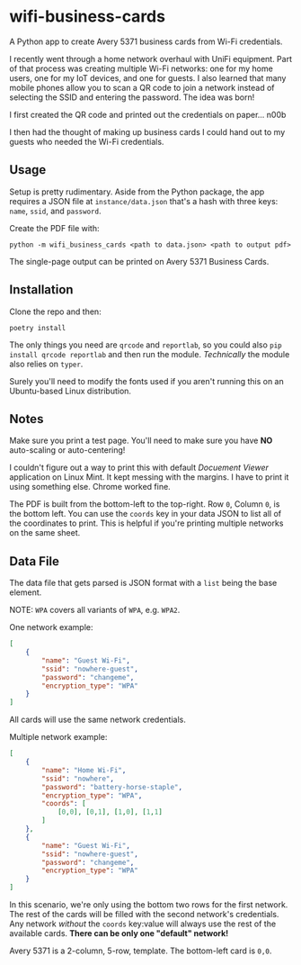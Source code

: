 # wifi-business-cards
A Python app to create Avery 5371 business cards from Wi-Fi credentials.

I recently went through a home network overhaul with UniFi equipment.  Part of that process was creating multiple Wi-Fi networks: one for my home users, one for my IoT devices, and one for guests.  I also learned that many mobile phones allow you to scan a QR code to join a network instead of selecting the SSID and entering the password.  The idea was born!

I first created the QR code and printed out the credentials on paper... n00b

I then had the thought of making up business cards I could hand out to my guests who needed the Wi-Fi credentials.

## Usage

Setup is pretty rudimentary.  Aside from the Python package, the app requires a JSON file at `instance/data.json` that's a hash with three keys: `name`, `ssid`, and `password`.

Create the PDF file with:

    python -m wifi_business_cards <path to data.json> <path to output pdf>

The single-page output can be printed on Avery 5371 Business Cards.

## Installation

Clone the repo and then:

    poetry install

The only things you need are `qrcode` and `reportlab`, so you could also `pip install qrcode reportlab` and then run the module.  _Technically_ the module also relies on `typer`.

Surely you'll need to modify the fonts used if you aren't running this on an Ubuntu-based Linux distribution.

## Notes

Make sure you print a test page.  You'll need to make sure you have **NO** auto-scaling or auto-centering!

I couldn't figure out a way to print this with default _Docuement Viewer_ application on Linux Mint.  It kept messing with the margins.  I have to print it using something else.  Chrome worked fine.

The PDF is built from the bottom-left to the top-right.  Row `0`, Column `0`, is the bottom left.  You can use the `coords` key in your data JSON to list all of the coordinates to print.  This is helpful if you're printing multiple networks on the same sheet.

## Data File
The data file that gets parsed is JSON format with a `list` being the base element.

NOTE:  `WPA` covers all variants of `WPA`, e.g. `WPA2`.

One network example:
```json
[
    {
        "name": "Guest Wi-Fi",
        "ssid": "nowhere-guest",
        "password": "changeme",
        "encryption_type": "WPA"
    }
]
```

All cards will use the same network credentials.

Multiple network example:
```json
[
    {
        "name": "Home Wi-Fi",
        "ssid": "nowhere",
        "password": "battery-horse-staple",
        "encryption_type": "WPA",
        "coords": [
            [0,0], [0,1], [1,0], [1,1]
        ]
    },
    {
        "name": "Guest Wi-Fi",
        "ssid": "nowhere-guest",
        "password": "changeme",
        "encryption_type": "WPA"
    }
]
```
In this scenario, we're only using the bottom two rows for the first network.  The rest of the cards will be filled with the second network's credentials.  Any network _without_ the `coords` key:value will always use the rest of the available cards.  **There can be only one "default" network!**

Avery 5371 is a 2-column, 5-row, template.  The bottom-left card is `0,0`.
